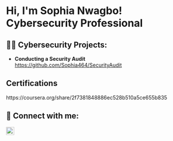 <h1>Hi, I'm Sophia Nwagbo! <br/><a  >Cybersecurity Professional</a>

<h2>👨‍💻 Cybersecurity Projects:</h2>

- <b> Conducting a Security Audit </b>
<br /> https://github.com/Sophia464/SecurityAudit
 
<h2> Certifications </h2>
https://coursera.org/share/2f7381848886ec528b510a5ce655b835

<h2> 🤳 Connect with me:</h2>

[<img align="left" alt="SophiaNwagbo | LinkedIn" width="22px" src="https://cdn.jsdelivr.net/npm/simple-icons@v3/icons/linkedin.svg" />][linkedin]

[linkedin]:[ (https://www.linkedin.com/in/sophia-nwagbo-b26b55242)

